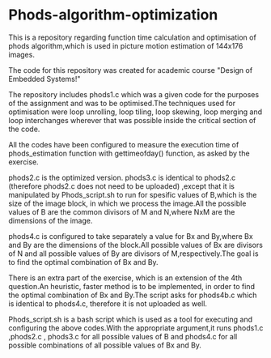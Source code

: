 # Phods-algorithm-optimization

This is a repository regarding function time calculation and optimisation of phods algorithm,which is used in picture motion estimation of 144x176 images.

The code for this repository was created for academic course "Design of Embedded Systems!"

The repository includes phods1.c which was a given code for the purposes of the assignment and was to be optimised.The techniques used for optimisation were loop unrolling, loop tiling, loop skewing, loop merging and loop interchanges wherever that was possible inside the critical section of the code.

All the codes have been configured to measure the execution time
of phods_estimation function with gettimeofday() function, as asked by the exercise.

phods2.c is the optimized version.
phods3.c is identical to phods2.c (therefore phods2.c does not need to be uploaded) ,except that it is manipulated by Phods_script.sh to run for spesific values of B,which is the size of the image block, in which we process the image.All the possible values of B are the common divisors of M and N,where NxM are the dimensions of the image.

phods4.c is configured to take separately a value for Bx and By,where Bx and By are the dimensions of the block.All possible values of Bx are divisors of N and all possible values of By are divisors of M,respectively.The goal is to find the optimal combination of Bx and By.

There is an extra part of the exercise, which is an extension of the 4th question.An heuristic, faster method is to be implemented, in order to find the optimal combination of Bx and By.The script asks for phods4b.c which is identical to phods4.c, therefore it is not uploaded as well.

Phods_script.sh is a bash script which is used as a tool for executing and configuring the above codes.With the appropriate argument,it runs phods1.c ,phods2.c , phods3.c for all possible values of B and phods4.c for all possible combinations of all possible values of Bx and By.

